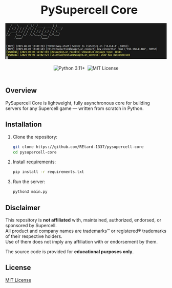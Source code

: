 <div align="center" style="max-width: 100%; overflow-x: auto; margin: 0 auto;">
  <div style="text-align: center; padding: 0 10px; width: 100%;">
    <h1 style="font-size: clamp(24px, 5vw, 36px); margin: 0 auto;">PySupercell Core</h1>
  </div>

  <div style="display: flex; justify-content: center; margin: 20px auto; width: 100%;">
    <img src="./assets/console.png" alt="Console Screenshot" style="max-width: 100%; height: auto; display: block;">
  </div>

  <div style="text-align: center; margin: 20px auto; width: 100%;">
    <div style="display: inline-flex; flex-wrap: wrap; justify-content: center; gap: 8px;">
      <img src="https://img.shields.io/badge/Python-3.11%2B-blue" alt="Python 3.11+">
      <img src="https://img.shields.io/badge/License-MIT-green" alt="MIT License">
    </div>
  </div>
</div>

## Overview

PySupercell Core is lightweight, fully asynchronous core for building servers for any Supercell game — written from scratch in Python.


## Installation

1. Clone the repository:

    ```bash
    git clone https://github.com/REtard-1337/pysupercell-core
    cd pysupercell-core
    ```

2. Install requirements:

    ```bash
    pip install -r requirements.txt
    ```

3. Run the server:

    ```bash
    python3 main.py
    ```
## Disclaimer  
This repository is **not affiliated** with, maintained, authorized, endorsed, or sponsored by Supercell.  
All product and company names are trademarks™ or registered® trademarks of their respective holders.  
Use of them does not imply any affiliation with or endorsement by them.  

The source code is provided for **educational purposes only**.  

## License

[MIT License](https://github.com/REtard-1337/pysupercell-core/blob/main/LICENSE)